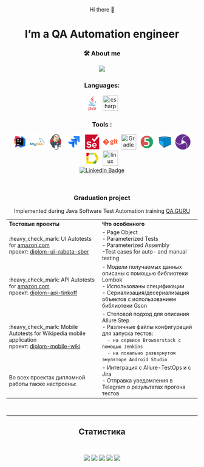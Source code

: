 <div id="header" align="center">
  Hi there 👋

# I’m a QA Automation engineer 
 ### :hammer_and_wrench: About me 
  
<div id="header" align="center">
  <img src="https://media.giphy.com/media/L1R1tvI9svkIWwpVYr/giphy.gif" width="500"/>
</div>

  ###  Languages: 
  <div>
   <img src="https://github.com/devicons/devicon/blob/master/icons/java/java-original-wordmark.svg" title="Java" alt="Java" width="40" height="40"/>&nbsp;
   <img src="https://cdn.jsdelivr.net/gh/devicons/devicon/icons/csharp/csharp-original.svg" title="csharp" **alt="csharp" width="40" height="40"/>&nbsp;
   </div>
  
  ###  Tools :

 <div>
  <img src="https://github.com/ElenaSkorobodilova/ElenaSkorobodilova/blob/main/icons/Intelij_IDEA.png" title="IDEA" **alt="IDEA" width="40" height="40"/>&nbsp; 
  <img src="https://github.com/devicons/devicon/blob/master/icons/mysql/mysql-original-wordmark.svg" title="MySQL"  alt="MySQL" width="40" height="40"/>&nbsp;
  <img src="https://github.com/devicons/devicon/blob/master/icons/jenkins/jenkins-original.svg" title="Jenkins" **alt="Jenkins" width="40" height="40"/>&nbsp;
  <img src="https://github.com/devicons/devicon/blob/master/icons/jira/jira-original.svg" title="Jira" **alt="Jira" width="40" height="40"/>&nbsp;
  <img src="https://github.com/devicons/devicon/blob/master/icons/selenium/selenium-original.svg" title="Selenium" **alt="Selenium" width="40" height="40"/>&nbsp;
  <img src="https://github.com/devicons/devicon/blob/master/icons/git/git-plain-wordmark.svg" title="Git" **alt="Git" width="40" height="40"/>&nbsp;
  <img src="https://cdn.jsdelivr.net/gh/devicons/devicon/icons/gradle/gradle-plain.svg" title="Gradle" **alt="Gradle" width="40" height="40"/>&nbsp; 
  <img src="https://github.com/ElenaSkorobodilova/ElenaSkorobodilova/blob/main/icons/JUnit5.png" title="JUnit5" **alt="JUnit5" width="40" height="40"/>&nbsp;  
  <img src="https://github.com/ElenaSkorobodilova/ElenaSkorobodilova/blob/main/icons/Selenoid.png" title="Selenoid" **alt="Selenoid" width="40" height="40"/>&nbsp; 
  <img src="https://github.com/ElenaSkorobodilova/ElenaSkorobodilova/blob/main/icons/appium.png" title="Appium" **alt="Appium" width="40" height="40"/>&nbsp;
  <img src="https://github.com/ElenaSkorobodilova/ElenaSkorobodilova/blob/main/icons/Allure_Report.png" title="Allure" **alt="Allure" width="40" height="40"/>&nbsp;
  <img src="https://cdn.jsdelivr.net/gh/devicons/devicon/icons/linux/linux-original.svg" title="linux" **alt="linux" width="40" height="40"/>&nbsp;
  
  
  </div>


<div id="header" align="center">
  <a href="https://www.linkedin.com/in/lina-alekseeva-184867240">
    <img src="https://img.shields.io/badge/LinkedIn-blue?style=for-the-badge&logo=linkedin&logoColor=white" alt="LinkedIn Badge" width="500"/>
  </a>


 
<p align="center">
 <img src="https://komarev.com/ghpvc/?username=your-github-LinaAlekseeva&style=flat-square&color=blue" alt=""/>
 
### Graduation project

Implemented during Java Software Test Automation training <a target="_blank" href="https://qa.guru">QA.GURU</a>

<table width="100%" border='0'>
   <tr> 
    <td valign="middle"><strong>Тестовые проекты</strong></td><td valign="middle"><strong>Что особенного</strong></td></tr>
    <td valign="middle">  :heavy_check_mark: UI Autotests for <a target="_blank" href="https://www.amazon.com" > amazon.com </a></br>проект: <a target="_blank" href="https://github.com/Nazilya/diplom-ui-rabota-sber">diplom-ui-rabota-sber</a></td><td valign="middle">- Page Object</br>- Parameterized Tests</br>- Parameterized Assembly</br>-Test cases for auto- and manual testing</td></tr>
    <tr> <td valign="middle"> :heavy_check_mark: API Autotests for <a target="_blank" href="https://www.amazon.com" > amazon.com </a></br>проект: <a target="_blank" href="https://github.com/Nazilya/diplom-api-tinkoff">diplom-api-tinkoff</a></td><td valign="middle">- Модели получаемых данных описаны с помощью библиотеки Lombok</br>- Использованы спецификации</br>- Сериализация/десериализация объектов с использованием библиотеки Gson</td></tr>
    <tr> <td valign="middle">:heavy_check_mark: Mobile Autotests for Wikipedia mobile application</br>проект: <a target="_blank" href="https://github.com/Nazilya/diplom-mobile-wiki">diplom-mobile-wiki</a></td><td valign="middle">- Степовой подход для описания Allure Step</br>- Различные файлы конфигураций для запуска тестов:</br> <code>  - на сервисе Browserstack с помощью Jenkins</code></br><code>  - на локально развернутом эмуляторе Android Studio</code></td></tr>
    <tr> <td valign="middle">Во всех проектах дипломной работы также настроены:</td><td valign="middle">- Интеграция с Allure-TestOps и с Jira</br>- Отправка уведомления в Telegram о результатах прогона тестов</td></tr>
   </tr>
  </table>
  </br>

  ---
   <h2>Статистика</h2>
<br>
</p>

![](https://github-profile-summary-cards.vercel.app/api/cards/profile-details?username=LinaAlekseeva&theme=radical)
![](https://github-profile-summary-cards.vercel.app/api/cards/most-commit-language?username=LinaAlekseeva&theme=radical)
![](https://github-profile-summary-cards.vercel.app/api/cards/repos-per-language?username=LinaAlekseeva&theme=radical)
![](https://github-profile-summary-cards.vercel.app/api/cards/stats?username=LinaAlekseeva&theme=radical)
![](https://github-profile-summary-cards.vercel.app/api/cards/productive-time?username=LinaAlekseeva&theme=radical)



  
 
